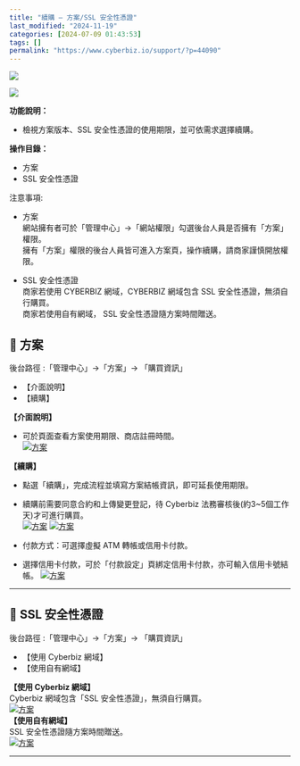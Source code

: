 ```yaml
---
title: "續購 – 方案/SSL 安全性憑證"
last_modified: "2024-11-19"
categories: [2024-07-09 01:43:53]
tags: []
permalink: "https://www.cyberbiz.io/support/?p=44090"
---
```


![](https://www.cyberbiz.io/support/wp-content/uploads/適用站別.png)

[![](https://www.cyberbiz.io/support/wp-content/uploads/台灣站.png)](https://www.cyberbiz.io/support/?page_id=2490)

**功能說明：**  

* 檢視方案版本、SSL 安全性憑證的使用期限，並可依需求選擇續購。

**操作目錄：**

* 方案
* SSL 安全性憑證

注意事項:  

* 方案  
網站擁有者可於「管理中心」→「網站權限」勾選後台人員是否擁有「方案」權限。  
擁有「方案」權限的後台人員皆可進入方案頁，操作續購，請商家謹慎開放權限。



* SSL 安全性憑證  
商家若使用 CYBERBIZ 網域，CYBERBIZ 網域包含 SSL 安全性憑證，無須自行購買。  
商家若使用自有網域， SSL 安全性憑證隨方案時間贈送。  

## 📌 方案


後台路徑 :「管理中心」→「方案」→ 「購買資訊」  



* 【介面說明】
* 【續購】

**【介面說明】**

* 可於頁面查看方案使用期限、商店註冊時間。  
[![方案](https://www.cyberbiz.io/support/wp-content/uploads/方案01.png)](https://www.cyberbiz.io/support/wp-content/uploads/方案01.png)  

**【續購】**

* 點選「續購」，完成流程並填寫方案結帳資訊，即可延長使用期限。
* 續購前需要同意合約和上傳變更登記，待 Cyberbiz 法務審核後(約3~5個工作天)才可進行購買。  
[![方案](https://www.cyberbiz.io/support/wp-content/uploads/方案03.png)](https://www.cyberbiz.io/support/wp-content/uploads/方案03.png) [![方案](https://www.cyberbiz.io/helpcenter/wp-content/uploads/方案04.png)](https://www.cyberbiz.io/helpcenter/wp-content/uploads/方案04.png)

* 付款方式：可選擇虛擬 ATM 轉帳或信用卡付款。
* 選擇信用卡付款，可於「付款設定」頁綁定信用卡付款，亦可輸入信用卡號結帳。
[![方案](https://www.cyberbiz.io/support/wp-content/uploads/方案02.png)](https://www.cyberbiz.io/support/wp-content/uploads/方案02.png)  

* * *



## 📌 SSL 安全性憑證


後台路徑 :「管理中心」→「方案」→ 「購買資訊」  



* 【使用 Cyberbiz 網域】
* 【使用自有網域】

**【使用 Cyberbiz 網域】**  
Cyberbiz 網域包含「SSL 安全性憑證」，無須自行購買。  
[![方案](https://www.cyberbiz.io/helpcenter/wp-content/uploads/方案5.png)](https://www.cyberbiz.io/helpcenter/wp-content/uploads/方案5.png)  
**【使用自有網域】**  
SSL 安全性憑證隨方案時間贈送。  
[![方案](https://www.cyberbiz.io/helpcenter/wp-content/uploads/方案7.png)](https://www.cyberbiz.io/helpcenter/wp-content/uploads/方案7.png)  

* * *



